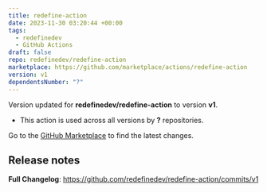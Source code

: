 ```yaml
---
title: redefine-action
date: 2023-11-30 03:20:44 +00:00
tags:
  - redefinedev
  - GitHub Actions
draft: false
repo: redefinedev/redefine-action
marketplace: https://github.com/marketplace/actions/redefine-action
version: v1
dependentsNumber: "?"
---
```



Version updated for **redefinedev/redefine-action** to version **v1**.
- This action is used across all versions by **?** repositories.

Go to the [GitHub Marketplace](https://github.com/marketplace/actions/redefine-action) to find the latest changes.

## Release notes

**Full Changelog**: https://github.com/redefinedev/redefine-action/commits/v1
